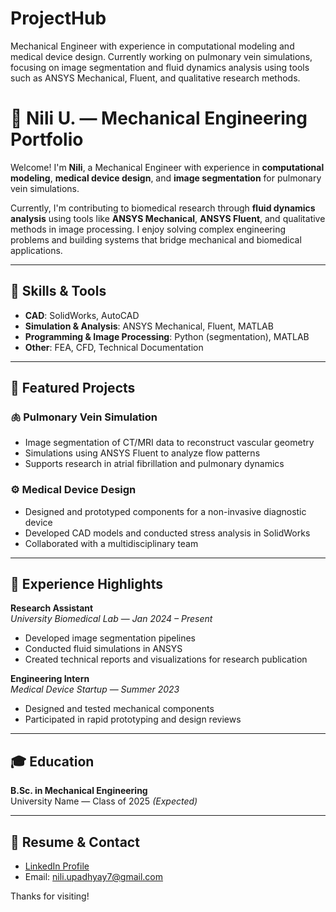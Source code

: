 # ProjectHub
Mechanical Engineer with experience in computational modeling and medical device design. Currently working on pulmonary vein simulations, focusing on image segmentation and fluid dynamics analysis using tools such as ANSYS Mechanical, Fluent, and qualitative research methods.
# 👋 Nili U. — Mechanical Engineering Portfolio

Welcome! I'm **Nili**, a Mechanical Engineer with experience in **computational modeling**, **medical device design**, and **image segmentation** for pulmonary vein simulations.

Currently, I'm contributing to biomedical research through **fluid dynamics analysis** using tools like **ANSYS Mechanical**, **ANSYS Fluent**, and qualitative methods in image processing. I enjoy solving complex engineering problems and building systems that bridge mechanical and biomedical applications.

---

## 🔧 Skills & Tools
- **CAD**: SolidWorks, AutoCAD
- **Simulation & Analysis**: ANSYS Mechanical, Fluent, MATLAB
- **Programming & Image Processing**: Python (segmentation), MATLAB
- **Other**: FEA, CFD, Technical Documentation

---

## 📁 Featured Projects
### 🫁 Pulmonary Vein Simulation
- Image segmentation of CT/MRI data to reconstruct vascular geometry  
- Simulations using ANSYS Fluent to analyze flow patterns  
- Supports research in atrial fibrillation and pulmonary dynamics

### ⚙️ Medical Device Design
- Designed and prototyped components for a non-invasive diagnostic device  
- Developed CAD models and conducted stress analysis in SolidWorks  
- Collaborated with a multidisciplinary team

---

## 🧠 Experience Highlights
**Research Assistant**  
*University Biomedical Lab* — *Jan 2024 – Present*  
- Developed image segmentation pipelines  
- Conducted fluid simulations in ANSYS  
- Created technical reports and visualizations for research publication

**Engineering Intern**  
*Medical Device Startup* — *Summer 2023*  
- Designed and tested mechanical components  
- Participated in rapid prototyping and design reviews  

---

## 🎓 Education
**B.Sc. in Mechanical Engineering**  
University Name — Class of 2025 *(Expected)*

---

## 📄 Resume & Contact
- [LinkedIn Profile](https://www.linkedin.com/in/nili-u-9275371a1/)
- Email: nili.upadhyay7@gmail.com

Thanks for visiting!
